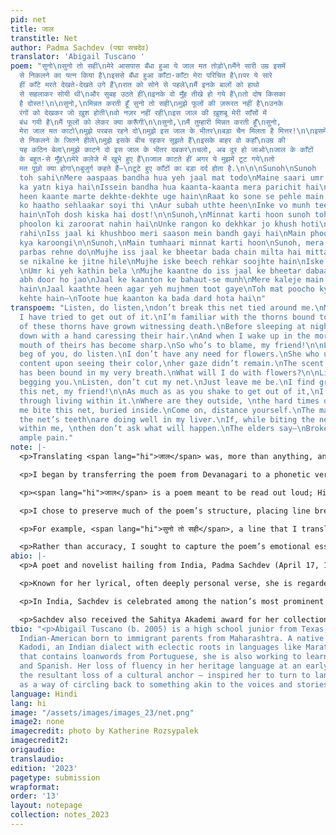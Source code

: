 ```yaml
---
pid: net
title: जाल
transtitle: Net
author: Padma Sachdev (पद्मा सचदेव)
translator: 'Abigail Tuscano '
poem: "सुनो\nसुनो तो सही\nमेरे आसपास बँधा हुआ ये जाल मत तोड़ो\nमैंने सारी उम्र इसमें
  से निकलने का यत्न किया है\nइससे बँधा हुआ काँटा-काँटा मेरा परिचित है\nपर ये सारे
  हीं काँटे मरते देखते-देखते उगे हैं\nरात को सोने से पहले\nमैं इनके बालों को हाथो
  से सहलाकर सोयी थी\nऔर सुबह उठते हीं\nइनके वो मुँह तीखे हो गये हैं\nतो दोष किसका
  है दोस्त!\n\nसुनो,\nमिन्नत करती हूँ सुनो तो सही\nमुझे फूलों की ज़रूरत नहीं है\nउनके
  रंगों को देखकर जो ख़ुश होती\nवो नज़र नहीं रही\nइस जाल की ख़ुशबू मेरी साँसों में
  बंध गयी है\nमैं फूलों को लेकर क्या करूँगी\n\nसुनो,\nमैं तुम्हारी मिन्नत करती हूँ\nसुनो,
  मेरा जाल मत काटो\nमुझे परबस रहने दो\nमुझे इस जाल के भीतर\nबड़ा चैन मिलता है मित्तर!\n\nइसमें
  से निकलने के जितने हीले\nमुझे इसके बीच रहकर सूझते हैं\nइसके बाहर वो कहाँ\nउम्र की
  यह कठिन बेला\nमुझे काटने दो इस जाल के भीतर दबकर\nचलो, अब दूर हो जाओ\nजाल के काँटों
  के बहुत-से मुँह\nमेरे कलेजे में खुभे हुए हैं\nजाल काटते हीं अगर ये मुझमें टूट गये\nतो
  मत पूछो क्या होगा\nबुजुर्ग कहते हैं—\nटूटे हुए काँटों का बड़ा दर्द होता है.\n\n\nSunoh\nSunoh
  toh sahi\nMere aaspaas bandha hua yeh jaal mat todo\nMaine saari umr ismein se nikalne
  ka yatn kiya hai\nIssein bandha hua kaanta-kaanta mera parichit hai\nPar ye saare
  heen kaante marte dekhte-dekhte uge hain\nRaat ko sone se pehle main inke baalon
  ko haatho sehlaakar soyi thi \nAur subah uthte heen\nInke vo munh teekhe ho gaye
  hain\nToh dosh kiska hai dost!\n\nSunoh,\nMinnat karti hoon sunoh toh sahi\nMujhe
  phoolon ki zaroorat nahin hai\nUnke rangon ko dekhkar jo khush hoti\nVo nazar nahin
  rahi\nIss jaal ki khushboo meri saason mein bandh gayi hai\nMain phoolon ko lekar
  kya karoongi\n\nSunoh,\nMain tumhaari minnat karti hoon\nSunoh, mera jaal mat kaanto\nMujhe
  parbas rehne do\nMujhe iss jaal ke bheetar bada chain milta hai mittar!\n\nIsmein
  se nikalne ke jitne hile\nMujhe iske beech rehkar soojhte hain\nIske baahar vo kahaan
  \nUmr ki yeh kathin bela \nMujhe kaantne do iss jaal ke bheetar dabaakar\nChalo,
  abh door ho jao\nJaal ke kaanton ke bahaut-se munh\nMere kaleje main khubhe hue
  hain\nJaal kaathte heen agar yeh mujhmen toot gaye\nToh mat poocho kya hoga\nBujurg
  kehte hain—\nToote hue kaanton ka bada dard hota hai\n"
transpoem: "Listen, do listen,\ndon’t break this net tied around me.\nMy whole life,
  I have tried to get out of it.\nI’m familiar with the thorns bound to it,\nbut all
  of these thorns have grown witnessing death.\nBefore sleeping at night,\nI laid
  down with a hand caressing their hair.\nAnd when I wake up in the morning,\nthat
  mouth of theirs has become sharp.\nSo who’s to blame, my friend!\n\nListen, \nI
  beg of you, do listen.\nI don’t have any need for flowers.\nShe who used to become
  content upon seeing their color,\nher gaze didn’t remain.\nThe scent of this net
  has been bound in my very breath.\nWhat will I do with flowers?\n\nListen,\nI’m
  begging you.\nListen, don’t cut my net.\nJust leave me be.\nI find great comfort\nwithin
  this net, my friend!\n\nAs much as as you shake to get out of it,\nI understand
  through living within it.\nWhere are they outside, \nthe hard times of this age?\nLet
  me bite this net, buried inside.\nCome on, distance yourself.\nThe many-mouths of
  the net’s teeth\nare doing well in my liver.\nIf, while biting the net, they break
  within me, \nthen don’t ask what will happen.\nThe elders say—\nBroken thorns cause
  ample pain."
note: |-
  <p>Translating <span lang="hi">जाल</span> was, more than anything, an exercise in patience — clearing the straits of my lack of expertise in reading Devanagari script and the poet’s extensive use of metaphor and imagery that, often, proved difficult to understand as a non-native Hindi speaker.</p>

  <p>I began by transferring the poem from Devanagari to a phonetic version in Latin script. I learned Hindi by listening, and being able to link words to sound proved the most effective method of finding meaning in the text. From there I translated the poem literally, then adjusted the language of my translation to account for Sachdev’s tone and my interpretation of her intentions.</p>

  <p><span lang="hi">जाल</span> is a poem meant to be read out loud; Hindi poetry has a wonderful lyrical quality, rhythmic and rich on the tongue. This musicality falls flat in a language like English, whose semantics and phonetics lend themselves to harder, shorter consonants and singular meaning. To remedy this, I focused on enhancing the poem’s emotional aspect through my use of diction.</p>

  <p>I chose to preserve much of the poem’s structure, placing line breaks and stanzas in similar places; however, I also added capitalization — a feature that Hindi lacks completely — and punctuation where it didn’t exist prior for stylistic purposes. While the original can be read with minimal punctuation, almost intuitively, the same transitions between thoughts read much less naturally in English. However, while I sought to keep the structure similar, preserving the meaning in the same direct way was much more difficult. Many phrases are untranslatable, or can be translated multiple ways.</p>

  <p>For example, <span lang="hi">सुनो तो सही</span>, a line that I translated as “do listen,” has no English equivalent. In its original form, it evokes a sense of both invitation and desperation, as if the poet is beseeching an unhearing stranger or seeking company between the bars of a jail cell. Similarly, <span lang="hi">कलेजे</span> can be translated as both heart and liver. I chose liver for the gruesome, honest tone it lends to the poet’s narrative, while heart would have alluded in some ways to a romance that the text doesn’t contain.</p>

  <p>Rather than accuracy, I sought to capture the poem’s emotional essence — the poet’s clinging to familiar pain, her simultaneous self-destruction and consumption of that which traps her.</p>
abio: |-
  <p>A poet and novelist hailing from India, Padma Sachdev (April 17, 1940 – August 4, 2021) is widely acknowledged as the first modern female poet to write in Dogri — an Indo-Aryan language native to India’s Jammu district. She also wrote extensively in Hindi, Urdu, and Punjabi.</p>

  <p>Known for her lyrical, often deeply personal verse, she is regarded as a luminary of Dogri culture, evoking in her readers the beauty and nostalgia of their language — and of their nation. Through her intimate descriptions of mundane life, her own emotional turmoil, and the lands she was raised on, Sachdev’s love for her heritage is evident.</p>

  <p>In India, Sachdev is celebrated among the nation’s most prominent female poets and contributors to Indian literature, and her death was regarded as a loss for her home state of Jammu and Kashmir. She was awarded the Padma Shri, India’s fourth-highest civilian honor, for her work.</p>

  <p>Sachdev also received the Sahitya Akademi award for her collection <span lang="hi">मेरी कविता मेरे गीत</span> (My Poems, My Songs), a work which inspired Hindi poet and freedom fighter Ramdhari Singh Dinkar to declare, “After reading Padma’s poems, I felt I should throw my pen away—for what Padma writes is true poetry.”</p>
tbio: "<p>Abigail Tuscano (b. 2005) is a high school junior from Texas, and a first-generation
  Indian-American born to immigrant parents from Maharashtra. A native speaker of
  Kadodi, an Indian dialect with eclectic roots in languages like Marathi and Konkani
  that contains loanwords from Portuguese, she is also working to learn Hindi, Urdu,
  and Spanish. Her loss of fluency in her heritage language at an early age — and
  the resultant loss of a cultural anchor — inspired her to turn to language-learning
  as a way of circling back to something akin to the voices and stories of her childhood.</p>"
language: Hindi
lang: hi
image: "/assets/images/images_23/net.png"
image2: none
imagecredit: photo by Katherine Rozsypalek
imagecredit2: 
origaudio: 
translaudio: 
edition: '2023'
pagetype: submission
wrapformat: 
order: '13'
layout: notepage
collection: notes_2023
---
```

